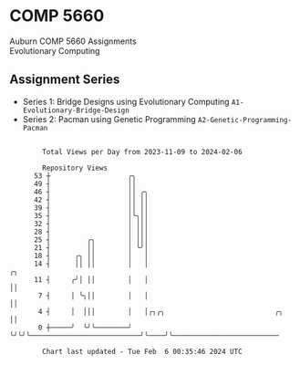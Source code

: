# COMP 5660
Auburn COMP 5660 Assignments  
Evolutionary Computing

## Assignment Series
- Series 1: Bridge Designs using Evolutionary Computing `A1-Evolutionary-Bridge-Design`
- Series 2: Pacman using Genetic Programming `A2-Genetic-Programming-Pacman`

```

        Total Views per Day from 2023-11-09 to 2024-02-06

        Repository Views
      53 ┼                   ╭╮
      49 ┤                   ││
      46 ┤                   ││ ╭╮
      42 ┤                   ││ ││
      39 ┤                   ││ ││
      35 ┤                   │╰╮││
      32 ┤                   │ │││
      28 ┤                   │ │││
      25 ┤         ╭╮        │ │││
      21 ┤         ││        │ ╰╯│
      18 ┤      ╭╮ ││        │   │
      14 ┤      ││ ││        │   │                                     ╭╮
      11 ┤     ╭╯│ ││        │   │                                     ││
       7 ┤     │ ╰╮││        │   │                                     ││
       4 ┤     │  │││        │   │╭╮╭╮                           ╭╮    ││
       0 ┼─────╯  ╰╯╰────────╯   ╰╯╰╯╰───────────────────────────╯╰────╯╰──────────────────────────

        Chart last updated - Tue Feb  6 00:35:46 2024 UTC
        
```
